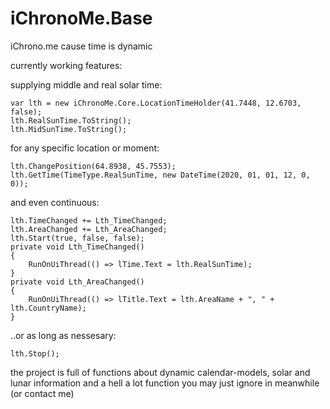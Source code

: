 # iChronoMe.Base
iChrono.me cause time is dynamic

currently working features:

supplying middle and real solar time:

    var lth = new iChronoMe.Core.LocationTimeHolder(41.7448, 12.6703, false);    
    lth.RealSunTime.ToString();    
    lth.MidSunTime.ToString();    

for any specific location or moment:

    lth.ChangePosition(64.8938, 45.7553);
    lth.GetTime(TimeType.RealSunTime, new DateTime(2020, 01, 01, 12, 0, 0));

and even continuous:

    lth.TimeChanged += Lth_TimeChanged;
    lth.AreaChanged += Lth_AreaChanged;
    lth.Start(true, false, false);
    private void Lth_TimeChanged()
    {
        RunOnUiThread(() => lTime.Text = lth.RealSunTime);
    }
    private void Lth_AreaChanged()
    {
        RunOnUiThread(() => lTitle.Text = lth.AreaName + ", " + lth.CountryName);
    }

..or as long as nessesary:

    lth.Stop();

the project is full of functions about dynamic calendar-models, solar and lunar information and a hell a lot function you may just ignore in meanwhile (or contact me)
